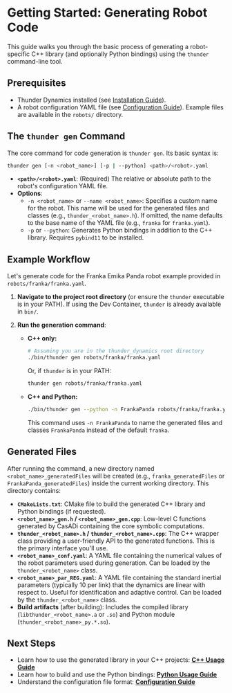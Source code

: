 # Getting Started: Generating Robot Code

This guide walks you through the basic process of generating a robot-specific C++ library (and optionally Python bindings) using the `thunder` command-line tool.

## Prerequisites

*   Thunder Dynamics installed (see [Installation Guide](./installation.md)).
*   A robot configuration YAML file (see [Configuration Guide](./configuration.md)). Example files are available in the `robots/` directory.

## The `thunder gen` Command

The core command for code generation is `thunder gen`. Its basic syntax is:

```bash
thunder gen [-n <robot_name>] [-p | --python] <path>/<robot>.yaml
```

*   **`<path>/<robot>.yaml`**: (Required) The relative or absolute path to the robot's configuration YAML file.
*   **Options**:
    *   `-n <robot_name>` or `--name <robot_name>`: Specifies a custom name for the robot. This name will be used for the generated files and classes (e.g., `thunder_<robot_name>.h`). If omitted, the name defaults to the base name of the YAML file (e.g., `franka` for `franka.yaml`).
    *   `-p` or `--python`: Generates Python bindings in addition to the C++ library. Requires `pybind11` to be installed.


## Example Workflow

Let's generate code for the Franka Emika Panda robot example provided in `robots/franka/franka.yaml`.

1.  **Navigate to the project root directory** (or ensure the `thunder` executable is in your PATH). If using the Dev Container, `thunder` is already available in `bin/`.
2.  **Run the generation command**:

    *   **C++ only:**
        ```bash
        # Assuming you are in the thunder_dynamics root directory
        ./bin/thunder gen robots/franka/franka.yaml
        ```
        Or, if `thunder` is in your PATH:
        ```bash
        thunder gen robots/franka/franka.yaml
        ```

    *   **C++ and Python:**
        ```bash
        ./bin/thunder gen --python -n FrankaPanda robots/franka/franka.yaml
        ```
        This command uses `-n FrankaPanda` to name the generated files and classes `FrankaPanda` instead of the default `franka`.

## Generated Files

After running the command, a new directory named `<robot_name>_generatedFiles` will be created (e.g., `franka_generatedFiles` or `FrankaPanda_generatedFiles`) inside the current working directory. This directory contains:

*   **`CMakeLists.txt`**: CMake file to build the generated C++ library and Python bindings (if requested).
*   **`<robot_name>_gen.h` / `<robot_name>_gen.cpp`**: Low-level C functions generated by CasADi containing the core symbolic computations.
*   **`thunder_<robot_name>.h` / `thunder_<robot_name>.cpp`**: The C++ wrapper class providing a user-friendly API to the generated functions. This is the primary interface you'll use.
*   **`<robot_name>_conf.yaml`**: A YAML file containing the numerical values of the robot parameters used during generation. Can be loaded by the `thunder_<robot_name>` class.
*   **`<robot_name>_par_REG.yaml`**: A YAML file containing the standard inertial parameters (typically 10 per link) that the dynamics are linear with respect to. Useful for identification and adaptive control. Can be loaded by the `thunder_<robot_name>` class.
*   **Build artifacts** (after building): Includes the compiled library (`libthunder_<robot_name>.a` or `.so`) and Python module (`thunder_<robot_name>_py.*.so`).

## Next Steps

*   Learn how to use the generated library in your C++ projects: **[C++ Usage Guide](./cpp_usage.md)**
*   Learn how to build and use the Python bindings: **[Python Usage Guide](./python_usage.md)**
*   Understand the configuration file format: **[Configuration Guide](./configuration.md)**
